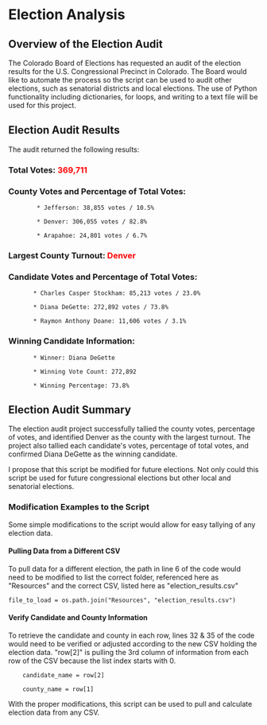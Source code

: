 # Election Analysis

## Overview of the Election Audit

The Colorado Board of Elections has requested an audit of the election results for the U.S. Congressional Precinct in Colorado. The Board would like to automate the process so the script can be used to audit other elections, such as senatorial districts and local elections. The use of Python functionality including dictionaries, for loops, and writing to a text file will be used for this project. 


## Election Audit Results

The audit returned the following results:

###    Total Votes: <span style="color:red">369,711</span> 

###     County Votes and Percentage of Total Votes:

            * Jefferson: 38,855 votes / 10.5%

            * Denver: 306,055 votes / 82.8%

            * Arapahoe: 24,801 votes / 6.7%

###     Largest County Turnout: <span style="color:red">Denver</span>


###     Candidate Votes and Percentage of Total Votes:

           * Charles Casper Stockham: 85,213 votes / 23.0%

           * Diana DeGette: 272,892 votes / 73.8%

           * Raymon Anthony Doane: 11,606 votes / 3.1%

###     Winning Candidate Information:

           * Winner: Diana DeGette

           * Winning Vote Count: 272,892

           * Winning Percentage: 73.8%


## Election Audit Summary

The election audit project successfully tallied the county votes, percentage of votes, and identified Denver as the county with the largest turnout. The project also tallied each candidate's votes, percentage of total votes, and confirmed Diana DeGette as the winning candidate.

I propose that this script be modified for future elections.  Not only could this script be used for future congressional elections but other local and senatorial elections.

### Modification Examples to the Script

Some simple modifications to the script would allow for easy tallying of any election data.

#### Pulling Data from a Different CSV

To pull data for a different election, the path in line 6 of the code would need to be modified to list the correct folder, referenced here as "Resources" and the correct CSV, listed here as "election_results.csv"

    file_to_load = os.path.join("Resources", "election_results.csv")

#### Verify Candidate and County Information

To retrieve the candidate and county in each row, lines 32 & 35 of the code would need to be verified or adjusted according to the new CSV holding the election data.  "row[2]" is pulling the 3rd column of information from each row of the CSV because the list index starts with 0.

        candidate_name = row[2]

        county_name = row[1]

With the proper modifications, this script can be used to pull and calculate election data from any CSV.
